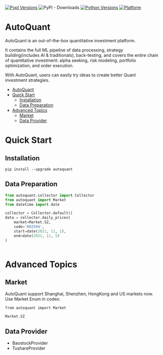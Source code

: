 [![PypI Versions](https://img.shields.io/pypi/v/autoquant)](https://pypi.org/project/autoquant/#history)
![PyPI - Downloads](https://img.shields.io/pypi/dm/AutoQuant?label=PyPI)
[![Python Versions](https://img.shields.io/pypi/pyversions/pyqlib.svg?logo=python&logoColor=white)](https://pypi.org/project/pyqlib/#files)
[![Platform](https://img.shields.io/badge/platform-linux%20%7C%20windows%20%7C%20macos-lightgrey)](https://pypi.org/project/autoquant/#files)


# AutoQuant

AutoQuant is an out-of-the-box quantitative investment platform.

It contains the full ML pipeline of data processing, strategy building(includes AI & traditionals), back-testing, and covers the entire chain of quantitative investment: alpha seeking, risk modeling, portfolio optimization, and order execution.

With AutoQuant, users can easily try ideas to create better Quant investment strategies.


- [AutoQuant](#autoquant)
- [Quick Start](#quick-start)
  - [Installation](#installation)
  - [Data Preparation](#data-preparation)
- [Advanced Topics](#advanced-topics)
  - [Market](#market)
  - [Data Provider](#data-provider)




# Quick Start

## Installation

```shell
pip install --upgrade autoquant
```


## Data Preparation 

```python
from autoquant.collector import Collector
from autoquant import Market
from datetime import date

collector = Collector.default()
data = collector.daily_prices(
    market=Market.SZ, 
    code='002594', 
    start=date(2021, 11, 1), 
    end=date(2021, 11, 5)
)
    
```

# Advanced Topics

## Market
AutoQuant support Shanghai, Shenzhen, HongKong and US markets now.
Use Market Enum in codes:

```
from autoquant import Market

Market.SZ
```

## Data Provider

- BaostockProvider
- TushareProvider

